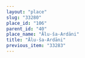 ```yaml
---
layout: "place"
slug: "33280"
place_id: "106"
parent_id: "40"
place_name: "Ālu-ša-Ardāni"
title: "Ālu-ša-Ardāni"
previous_item: "33283"
---
```

